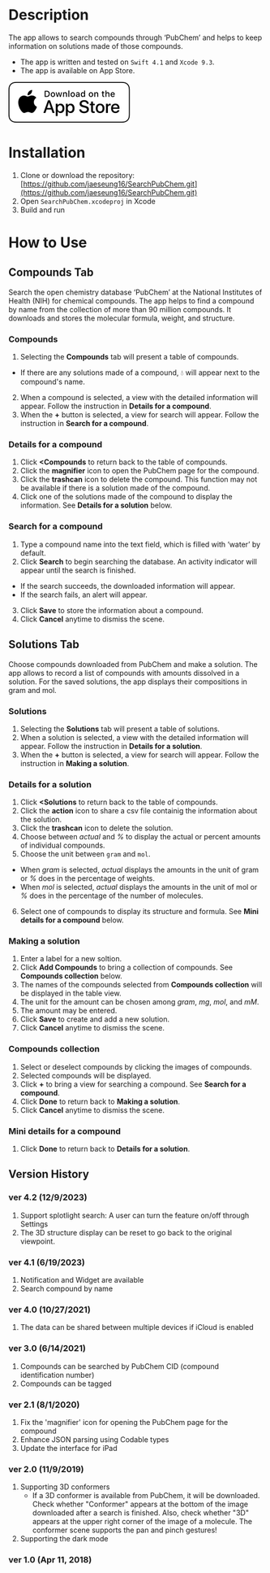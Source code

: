 # Description

The app allows to search compounds through ‘PubChem’ and helps to keep information on solutions made of those compounds.

* The app is written and tested on `Swift 4.1` and `Xcode 9.3`.
* The app is available on App Store.

[<img src="./docs/assets/images/App_Store_Badge.svg">](https://itunes.apple.com/us/app/search-pubchem/id1369742632?mt=8)

# Installation

1. Clone or download the repository: [https://github.com/jaeseung16/SearchPubChem.git](https://github.com/jaeseung16/SearchPubChem.git)
2. Open `SearchPubChem.xcodeproj` in Xcode
3. Build and run

# How to Use

## Compounds Tab

Search the open chemistry database ‘PubChem’ at the National Institutes of Health (NIH) for chemical compounds. The app helps to find a compound by name from the collection of more than 90 million compounds. It downloads and stores the molecular formula, weight, and structure.

### Compounds

1. Selecting the **Compounds** tab will present a table of compounds.
  - If there are any solutions made of a compound, 💧 will appear next to the compound's name.
2. When a compound is selected, a view with the detailed information will appear. Follow the instruction in **Details for a compound**.
3. When the **+** button is selected, a view for search will appear. Follow the instruction in **Search for a compound**.

### Details for a compound

1. Click **<Compounds** to return back to the table of compounds.
2. Click the **magnifier** icon to open the PubChem page for the compound.
3. Click the **trashcan** icon to delete the compound. This function may not be available if there is a solution made of the compound.
4. Click one of the solutions made of the compound to display the information. See **Details for a solution** below.

### Search for a compound

1. Type a compound name into the text field, which is filled with ‘water’ by default.
2. Click **Search** to begin searching the database. An activity indicator will appear until the search is finished.
  - If the search succeeds, the downloaded information will appear.
  - If the search fails, an alert will appear.
3. Click **Save** to store the information about a compound.
4. Click **Cancel** anytime to dismiss the scene.

## Solutions Tab

Choose compounds downloaded from PubChem and make a solution. The app allows to record a list of compounds with amounts dissolved in a solution. For the saved solutions, the app displays their compositions in gram and mol.

### Solutions

1. Selecting the **Solutions** tab will present a table of solutions.
2. When a solution is selected, a view with the detailed information will appear. Follow the instruction in **Details for a solution**.
3. When the **+** button is selected, a view for search will appear. Follow the instruction in **Making a solution**.

### Details for a solution

1. Click **<Solutions** to return back to the table of compounds.
2. Click the **action** icon to share a csv file containig the information about the solution.
3. Click the **trashcan** icon to delete the solution.
4. Choose between *actual* and *%* to display the actual or percent amounts of individual compounds.
5. Choose the unit between `gram` and `mol`.
  - When *gram* is selected, *actual* displays the amounts in the unit of gram or *%* does in the percentage of weights.
  - When *mol* is selected, *actual* displays the amounts in the unit of mol or *%* does in the percentage of the number of molecules.
6. Select one of compounds to display its structure and formula. See **Mini details for a compound** below.

### Making a solution

1. Enter a label for a new soltion.
2. Click **Add Compounds** to bring a collection of compounds. See **Compounds collection** below.
3. The names of the compounds selected from **Compounds collection** will be displayed in the table view.
4. The unit for the amount can be chosen among *gram*, *mg*, *mol*, and *mM*.
5. The amount may be entered.
6. Click **Save** to create and add a new solution.
7. Click **Cancel** anytime to dismiss the scene.

### Compounds collection

1. Select or deselect compounds by clicking the images of compounds.
2. Selected compounds will be displayed.
3. Click **+** to bring a view for searching a compound. See **Search for a compound**.
4. Click **Done** to return back to **Making a solution**.
5. Click **Cancel** anytime to dismiss the scene.

### Mini details for a compound

1. Click **Done** to return back to **Details for a solution**.


## Version History

### ver 4.2 (12/9/2023)
1. Support splotlight search: A user can turn the feature on/off through Settings
2. The 3D structure display can be reset to go back to the original viewpoint.

### ver 4.1 (6/19/2023)
1. Notification and Widget are available
2. Search compound by name

### ver 4.0 (10/27/2021)
1. The data can be shared between multiple devices if iCloud is enabled

### ver 3.0 (6/14/2021)
1. Compounds can be searched by PubChem CID (compound identification number)
2. Compounds can be tagged

### ver 2.1 (8/1/2020)

1. Fix the 'magnifier' icon for opening the PubChem page for the compound
2. Enhance JSON parsing using Codable types
3. Update the interface for iPad

### ver 2.0 (11/9/2019)

1. Supporting 3D conformers
   - If a 3D conformer is available from PubChem, it will be downloaded. Check whether "Conformer" appears at the bottom of the image downloaded after a search is finished. Also, check whether "3D" appears at the upper right corner of the image of a molecule. The conformer scene supports the pan and pinch gestures!
2. Supporting the dark mode

### ver 1.0 (Apr 11, 2018)
